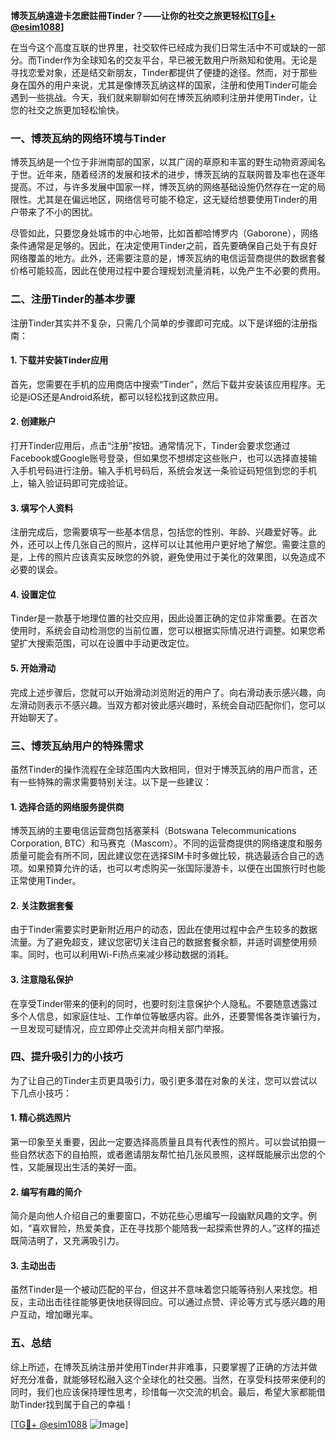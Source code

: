 **博茨瓦纳遠遊卡怎麽註冊Tinder？——让你的社交之旅更轻松[[TG💪+ @esim1088](https://t.me/s/esim1088)]**

在当今这个高度互联的世界里，社交软件已经成为我们日常生活中不可或缺的一部分。而Tinder作为全球知名的交友平台，早已被无数用户所熟知和使用。无论是寻找恋爱对象，还是结交新朋友，Tinder都提供了便捷的途径。然而，对于那些身在国外的用户来说，尤其是像博茨瓦纳这样的国家，注册和使用Tinder可能会遇到一些挑战。今天，我们就来聊聊如何在博茨瓦纳顺利注册并使用Tinder，让您的社交之旅更加轻松愉快。

### 一、博茨瓦纳的网络环境与Tinder

博茨瓦纳是一个位于非洲南部的国家，以其广阔的草原和丰富的野生动物资源闻名于世。近年来，随着经济的发展和技术的进步，博茨瓦纳的互联网普及率也在逐年提高。不过，与许多发展中国家一样，博茨瓦纳的网络基础设施仍然存在一定的局限性。尤其是在偏远地区，网络信号可能不稳定，这无疑给想要使用Tinder的用户带来了不小的困扰。

尽管如此，只要您身处城市的中心地带，比如首都哈博罗内（Gaborone），网络条件通常是足够的。因此，在决定使用Tinder之前，首先要确保自己处于有良好网络覆盖的地方。此外，还需要注意的是，博茨瓦纳的电信运营商提供的数据套餐价格可能较高，因此在使用过程中要合理规划流量消耗，以免产生不必要的费用。

### 二、注册Tinder的基本步骤

注册Tinder其实并不复杂，只需几个简单的步骤即可完成。以下是详细的注册指南：

#### 1. 下载并安装Tinder应用
首先，您需要在手机的应用商店中搜索“Tinder”，然后下载并安装该应用程序。无论是iOS还是Android系统，都可以轻松找到这款应用。

#### 2. 创建账户
打开Tinder应用后，点击“注册”按钮。通常情况下，Tinder会要求您通过Facebook或Google账号登录，但如果您不想绑定这些账户，也可以选择直接输入手机号码进行注册。输入手机号码后，系统会发送一条验证码短信到您的手机上，输入验证码即可完成验证。

#### 3. 填写个人资料
注册完成后，您需要填写一些基本信息，包括您的性别、年龄、兴趣爱好等。此外，还可以上传几张自己的照片，这样可以让其他用户更好地了解您。需要注意的是，上传的照片应该真实反映您的外貌，避免使用过于美化的效果图，以免造成不必要的误会。

#### 4. 设置定位
Tinder是一款基于地理位置的社交应用，因此设置正确的定位非常重要。在首次使用时，系统会自动检测您的当前位置，您可以根据实际情况进行调整。如果您希望扩大搜索范围，可以在设置中手动更改定位。

#### 5. 开始滑动
完成上述步骤后，您就可以开始滑动浏览附近的用户了。向右滑动表示感兴趣，向左滑动则表示不感兴趣。当双方都对彼此感兴趣时，系统会自动匹配你们，您可以开始聊天了。

### 三、博茨瓦纳用户的特殊需求

虽然Tinder的操作流程在全球范围内大致相同，但对于博茨瓦纳的用户而言，还有一些特殊的需求需要特别关注。以下是一些建议：

#### 1. 选择合适的网络服务提供商
博茨瓦纳的主要电信运营商包括塞莱科（Botswana Telecommunications Corporation, BTC）和马赛克（Mascom）。不同的运营商提供的网络速度和服务质量可能会有所不同，因此建议您在选择SIM卡时多做比较，挑选最适合自己的选项。如果预算允许的话，也可以考虑购买一张国际漫游卡，以便在出国旅行时也能正常使用Tinder。

#### 2. 关注数据套餐
由于Tinder需要实时更新附近用户的动态，因此在使用过程中会产生较多的数据流量。为了避免超支，建议您密切关注自己的数据套餐余额，并适时调整使用频率。同时，也可以利用Wi-Fi热点来减少移动数据的消耗。

#### 3. 注意隐私保护
在享受Tinder带来的便利的同时，也要时刻注意保护个人隐私。不要随意透露过多个人信息，如家庭住址、工作单位等敏感内容。此外，还要警惕各类诈骗行为，一旦发现可疑情况，应立即停止交流并向相关部门举报。

### 四、提升吸引力的小技巧

为了让自己的Tinder主页更具吸引力，吸引更多潜在对象的关注，您可以尝试以下几点小技巧：

#### 1. 精心挑选照片
第一印象至关重要，因此一定要选择高质量且具有代表性的照片。可以尝试拍摄一些自然状态下的自拍照，或者邀请朋友帮忙拍几张风景照，这样既能展示出您的个性，又能展现出生活的美好一面。

#### 2. 编写有趣的简介
简介是向他人介绍自己的重要窗口，不妨花些心思编写一段幽默风趣的文字。例如，“喜欢冒险，热爱美食，正在寻找那个能陪我一起探索世界的人。”这样的描述既简洁明了，又充满吸引力。

#### 3. 主动出击
虽然Tinder是一个被动匹配的平台，但这并不意味着您只能等待别人来找您。相反，主动出击往往能够更快地获得回应。可以通过点赞、评论等方式与感兴趣的用户互动，增加曝光率。

### 五、总结

综上所述，在博茨瓦纳注册并使用Tinder并非难事，只要掌握了正确的方法并做好充分准备，就能够轻松融入这个全球化的社交圈。当然，在享受科技带来便利的同时，我们也应该保持理性思考，珍惜每一次交流的机会。最后，希望大家都能借助Tinder找到属于自己的幸福！

[[TG💪+ @esim1088](https://t.me/s/esim1088) ![Image](https://i.postimg.cc/4NQfJmqS/Snipaste-2025-05-13-00-14-12.png)]